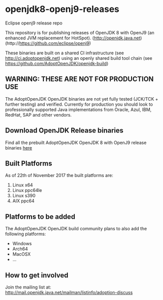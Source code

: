 # openjdk8-openj9-releases
Eclipse openj9 release repo

This repository is for publishing releases of OpenJDK 8 with OpenJ9 (an enhanced JVM replacement for HotSpot).
(http://openjdk.java.net)
(http://https://github.com/eclipse/openj9)

These binaries are built on a shared CI infrastructure (see http://ci.adoptopenjdk.net) using an openly shared build tool chain (see https://github.com/AdoptOpenJDK/openjdk-build)

## WARNING: THESE ARE NOT FOR PRODUCTION USE

The AdoptOpenJDK OpenJDK binaries are not yet fully tested (JCK/TCK + further testing) and verified. Currently for production you should look to professionally supported Java implementations from Oracle, Azul, IBM, RedHat, SAP and other vendors.

## Download OpenJDK Release binaries

Find all the prebuilt AdoptOpenJDK OpenJDK 8 with OpenJ9 release binaries [here](https://adoptopenjdk.net/archive.html?variant=openjdk8-openj9)

## Built Platforms

As of 22th of November 2017 the built platforms are:

1. Linux x64
1. Linux ppc64le
1. Linux s390
1. AIX ppc64


## Platforms to be added

The AdoptOpenJDK OpenJDK build community plans to also add the following platforms:

* Windows
* Arch64
* MacOSX
* ...

## How to get involved

Join the mailing list at: http://mail.openjdk.java.net/mailman/listinfo/adoption-discuss
